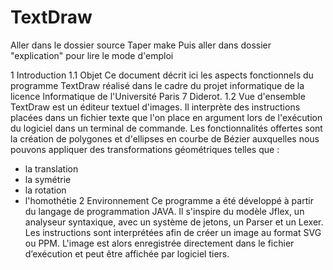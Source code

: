 # TextDraw


Aller dans le dossier source
Taper make
Puis aller dans dossier "explication" pour lire le mode d'emploi

1 Introduction
1.1 Objet
Ce document décrit ici les aspects fonctionnels du programme TextDraw réalisé
dans le cadre du projet informatique de la licence Informatique de l'Université
Paris 7 Diderot.
1.2 Vue d'ensemble
TextDraw est un éditeur textuel d'images. Il interprète des instructions placées
dans un fichier texte que l'on place en argument lors de l'exécution du logiciel
dans un terminal de commande.
Les fonctionnalités offertes sont la création de polygones et d'ellipses en courbe
de Bézier auxquelles nous pouvons appliquer des transformations géométriques
telles que :
- la translation
- la symétrie
- la rotation
- l'homothétie
2 Environnement
Ce programme a été développé à partir du langage de programmation JAVA.
Il s'inspire du modèle Jflex, un analyseur syntaxique, avec un système de jetons,
un Parser et un Lexer.
Les instructions sont interprétées afin de créer un image au format SVG ou PPM.
L'image est alors enregistrée directement dans le fichier d’exécution et peut être
affichée par logiciel tiers.
